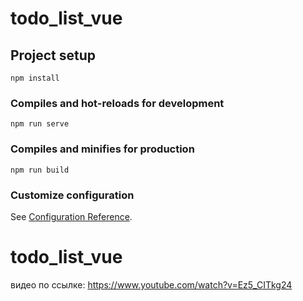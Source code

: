 # todo_list_vue

## Project setup
```
npm install
```

### Compiles and hot-reloads for development
```
npm run serve
```

### Compiles and minifies for production
```
npm run build
```

### Customize configuration
See [Configuration Reference](https://cli.vuejs.org/config/).
# todo_list_vue


видео по ссылке:
https://www.youtube.com/watch?v=Ez5_CITkg24
